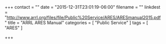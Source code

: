 +++
contact = ""
date = "2015-12-31T23:01:19-06:00"
filename = ""
linkdest = "http://www.arrl.org/files/file/Public%20Service/ARES/ARESmanual2015.pdf"
title = "ARRL ARES Manual"
categories = [ "Public Service" ]
tags = [ "ARES" ]

+++

